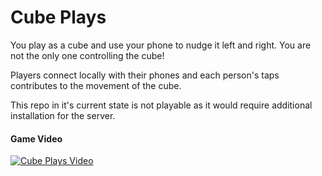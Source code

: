 # Cube Plays

You play as a cube and use your phone to nudge it left and right. You are not the only one controlling the cube!

Players connect locally with their phones and each person's taps contributes to the movement of the cube.

This repo in it's current state is not playable as it would require additional installation for the server.

#### Game Video
[![Cube Plays Video](http://img.youtube.com/vi/spVslqGAeC8/0.jpg)](https://youtu.be/spVslqGAeC8 "Cube Plays Video")
